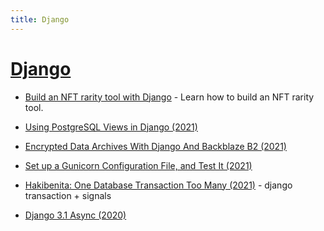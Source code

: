 ```yaml
---
title: Django
---
```


# [Django](https://www.djangoproject.com/)

- [Build an NFT rarity tool with Django](https://ghost.justdjango.com/blog/nft-rarity-tool/) - Learn how to build an NFT rarity tool.

- [Using PostgreSQL Views in Django (2021)](https://pganalyze.com/blog/postgresql-views-django-python)
- [Encrypted Data Archives With Django And Backblaze B2 (2021)](https://til.unessa.net/django/encrypted-archives/)
- [Set up a Gunicorn Configuration File, and Test It (2021)](https://adamj.eu/tech/2021/12/29/set-up-a-gunicorn-configuration-file-and-test-it/)
- [Hakibenita: One Database Transaction Too Many (2021)](https://hakibenita.com/django-nested-transaction) - django transaction +
signals
- [Django 3.1 Async (2020)](https://wersdoerfer.de/blogs/ephes_blog/django-31-async/)